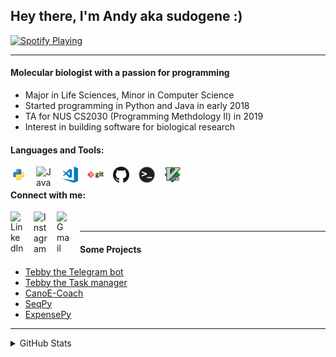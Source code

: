 ## Hey there, I'm Andy aka sudogene :)

[<img src="https://spotify-github-profile.vercel.app/api/view?uid=21rfovexe3lbfrvksor6ke4hy&cover_image=true&theme=novatorem" alt="Spotify Playing" width="350" />](https://open.spotify.com/user/21rfovexe3lbfrvksor6ke4hy)

---

#### Molecular biologist with a passion for programming
- Major in Life Sciences, Minor in Computer Science
- Started programming in Python and Java in early 2018
- TA for NUS CS2030 (Programming Methdology II) in 2019
- Interest in building software for biological research

#### Languages and Tools:
<img src="https://raw.githubusercontent.com/github/explore/80688e429a7d4ef2fca1e82350fe8e3517d3494d/topics/python/python.png"
     alt="Python"
     width="26px"
     style="float: left; margin-right: 15px;" />
<img src="https://raw.githubusercontent.com/abranhe/programming-languages-logos/master/src/java/java.png"
     alt="Java"
     width="26px"
     style="float: left; margin-right: 15px;" />
<img src="https://raw.githubusercontent.com/github/explore/80688e429a7d4ef2fca1e82350fe8e3517d3494d/topics/visual-studio-code/visual-studio-code.png"
     alt="VSCode"
     width="26px"
     style="float: left; margin-right: 15px;" />
<img src="https://raw.githubusercontent.com/github/explore/80688e429a7d4ef2fca1e82350fe8e3517d3494d/topics/git/git.png"
     alt="Git"
     width="26px"
     style="float: left; margin-right: 15px;" />
<img src="https://raw.githubusercontent.com/github/explore/78df643247d429f6cc873026c0622819ad797942/topics/github/github.png"
     alt="Github"
     width="26px"
     style="float: left; margin-right: 15px;" />
<img src="https://raw.githubusercontent.com/github/explore/80688e429a7d4ef2fca1e82350fe8e3517d3494d/topics/terminal/terminal.png"
     alt="Terminal"
     width="26px"
     style="float: left; margin-right: 15px;" />
<img src="https://raw.githubusercontent.com/github/explore/80688e429a7d4ef2fca1e82350fe8e3517d3494d/topics/vim/vim.png"
     alt="Vim"
     width="26px"
     style="float: left; margin-right: 15px;" />
<br>

#### Connect with me:

[<img align="left" alt="LinkedIn" width="22px" src="https://cdn.jsdelivr.net/npm/simple-icons@v3/icons/linkedin.svg" style="float: left; margin-right: 15px;"/>][linkedin]

[<img align="left" alt="Instagram" width="22px" src="https://cdn.jsdelivr.net/npm/simple-icons@v3/icons/instagram.svg" style="float: left; margin-right: 15px;"/>][instagram]

[<img align="left" alt="Gmail" width="22px" src="https://cdn.jsdelivr.net/npm/simple-icons@3.12.4/icons/gmail.svg" style="float: left; margin-right: 15px;"/>][gmail]

<br>

---
#### Some Projects

  * [Tebby the Telegram bot](https://sudogene.github.io/Telegram-Bot/)
  * [Tebby the Task manager](https://sudogene.github.io/ip/)
  * [CanoE-Coach](https://ay2021s1-cs2103-f10-1.github.io/tp/)
  * [SeqPy](https://github.com/sudogene/SeqPy)
  * [ExpensePy](https://github.com/sudogene/ExpensePy)
---

<details>
  <summary>GitHub Stats</summary>

  <img align="left" alt="sudogene's GitHub Stats" src="https://github-readme-stats.vercel.app/api?username=sudogene&show_icons=true" />

</details>


[linkedin]: https://www.linkedin.com/in/andy-wjl/
[instagram]: https://www.instagram.com/breakfastsearch/
[gmail]: mailto:wujialun.andy@gmail.com
